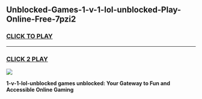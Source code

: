 
## Unblocked-Games-1-v-1-lol-unblocked-Play-Online-Free-7pzi2
<h3>
<a href="https://premium76.site?title=1-v-1-lol-unblocked&ref=26A">CLICK TO PLAY</a></h3>
<hr>

<h3>
<a href="https://premium76.site?title=1-v-1-lol-unblocked&ref=26A">CLICK 2 PLAY</a>
  
</h3>

<a href="https://premium76.site?title=1-v-1-lol-unblocked&ref=26A"><img src="https://clearcache.store/games.png"></a>


**1-v-1-lol-unblocked games unblocked: Your Gateway to Fun and Accessible Online Gaming**
